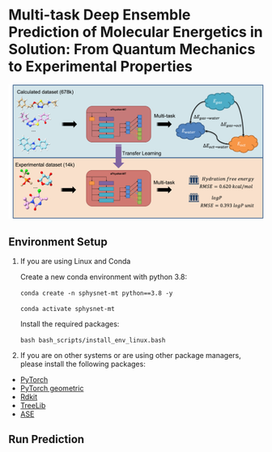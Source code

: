 # Multi-task Deep Ensemble Prediction of Molecular Energetics in Solution: From Quantum Mechanics to Experimental Properties
![](figures/toc.png)

## Environment Setup
1. If you are using Linux and Conda

    Create a new conda environment with python 3.8:

    `conda create -n sphysnet-mt python==3.8 -y`

    `conda activate sphysnet-mt`

    Install the required packages:

    `bash bash_scripts/install_env_linux.bash`
2. If you are on other systems or are using other package managers, please install the following packages:

- [PyTorch](https://pytorch.org/)
- [PyTorch geometric](https://pytorch-geometric.readthedocs.io/en/latest/notes/installation.html)
- [Rdkit](https://www.rdkit.org/docs/Install.html)
- [TreeLib](https://pypi.org/project/treelib/)
- [ASE](https://pypi.org/project/ase/)

## Run Prediction
